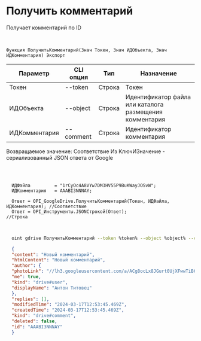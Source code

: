 ﻿---
sidebar_position: 2
---

# Получить комментарий
 Получает комментарий по ID


<br/>


`Функция ПолучитьКомментарий(Знач Токен, Знач ИДОбъекта, Знач ИДКомментария) Экспорт`

  | Параметр | CLI опция | Тип | Назначение |
  |-|-|-|-|
  | Токен | --token | Строка | Токен |
  | ИДОбъекта | --object | Строка | Идентификатор файла или каталога размещения комментария |
  | ИДКомментария | --comment | Строка | Идентификатор комментария |

  
  Возвращаемое значение:   Соответствие Из КлючИЗначение - сериализованный JSON ответа от Google

<br/>




```bsl title="Пример кода"
  
  ИДФайла         = "1rCyOc4A8VYw7DM3HV55P9BuKWayJOSvW";
  ИДКомментария   = AAABI3NNNAY;
  
  Ответ = OPI_GoogleDrive.ПолучитьКомментарий(Токен, ИДФайла, ИДКомментария); //Соответствие
  Ответ = OPI_Инструменты.JSONСтрокой(Ответ);                                 //Строка
  
```
	


```sh title="Пример команды CLI"
    
  oint gdrive ПолучитьКомментарий --token %token% --object %object% --comment "AAABI3NNNAY"

```

```json title="Результат"
  {
  "content": "Новый комментарий",
  "htmlContent": "Новый комментарий",
  "author": {
  "photoLink": "//lh3.googleusercontent.com/a/ACg8ocLx8JGurt0UjXFwwTiB6ZoDPWslW1EnfCTahrwrIllM6Q=s50-c-k-no",
  "me": true,
  "kind": "drive#user",
  "displayName": "Антон Титовец"
  },
  "replies": [],
  "modifiedTime": "2024-03-17T12:53:45.469Z",
  "createdTime": "2024-03-17T12:53:45.469Z",
  "kind": "drive#comment",
  "deleted": false,
  "id": "AAABI3NNNAY"
  }
```
